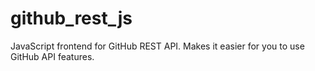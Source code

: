 # github_rest_js
JavaScript frontend for GitHub REST API. Makes it easier for you to use GitHub API features.
